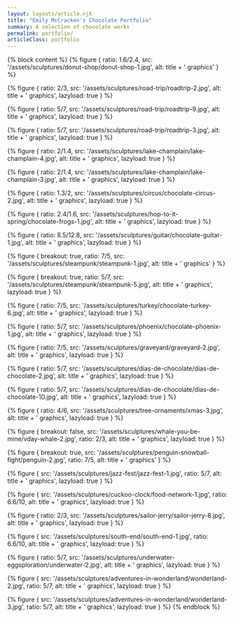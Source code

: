 ```yaml
---
layout: layouts/article.njk
title: "Emily McCracken's Chocolate Portfolio"
summary: A selection of chocolate works
permalink: portfolio/
articleClass: portfolio
---
```


{% block content %}
{% figure {
    ratio: 1.6/2.4,
    src: '/assets/sculptures/donut-shop/donut-shop-1.jpg',
    alt: title + ' graphics'
} %}

{% figure {
    ratio: 2/3,
    src: '/assets/sculptures/road-trip/roadtrip-2.jpg',
    alt: title + ' graphics',
    lazyload: true
} %}

{% figure {
    ratio: 5/7,
    src: '/assets/sculptures/road-trip/roadtrip-9.jpg',
    alt: title + ' graphics',
    lazyload: true
} %}

{% figure {
    ratio: 5/7,
    src: '/assets/sculptures/road-trip/roadtrip-3.jpg',
    alt: title + ' graphics',
    lazyload: true
} %}

{% figure {
    ratio: 2/1.4,
    src: '/assets/sculptures/lake-champlain/lake-champlain-4.jpg',
    alt: title + ' graphics',
    lazyload: true
} %}

{% figure {
    ratio: 2/1.4,
    src: '/assets/sculptures/lake-champlain/lake-champlain-3.jpg',
    alt: title + ' graphics',
    lazyload: true
} %}

{% figure {
    ratio: 1.3/2,
    src: '/assets/sculptures/circus/chocolate-circus-2.jpg',
    alt: title + ' graphics',
    lazyload: true
} %}

{% figure {
    ratio: 2.4/1.6,
    src: '/assets/sculptures/hop-to-it-spring/chocolate-frogs-1.jpg',
    alt: title + ' graphics',
    lazyload: true
} %}

{% figure {
    ratio: 8.5/12.8,
    src: '/assets/sculptures/guitar/chocolate-guitar-1.jpg',
    alt: title + ' graphics',
    lazyload: true
} %}

{% figure {
    breakout: true,
    ratio: 7/5,
    src: '/assets/sculptures/steampunk/steampunk-1.jpg',
    alt: title + ' graphics'
} %}

{% figure {
    breakout: true,
    ratio: 5/7,
    src: '/assets/sculptures/steampunk/steampunk-5.jpg',
    alt: title + ' graphics',
    lazyload: true
} %}

{% figure {
    ratio: 7/5,
    src: '/assets/sculptures/turkey/chocolate-turkey-6.jpg',
    alt: title + ' graphics',
    lazyload: true
} %}

{% figure {
    ratio: 5/7,
    src: '/assets/sculptures/phoenix/chocolate-phoenix-1.jpg',
    alt: title + ' graphics',
    lazyload: true
} %}

{% figure {
    ratio: 7/5,
    src: '/assets/sculptures/graveyard/graveyard-2.jpg',
    alt: title + ' graphics',
    lazyload: true
} %}

{% figure {
    ratio: 5/7,
    src: '/assets/sculptures/dias-de-chocolate/dias-de-chocolate-2.jpg',
    alt: title + ' graphics',
    lazyload: true
} %}

{% figure {
    ratio: 5/7,
    src: '/assets/sculptures/dias-de-chocolate/dias-de-chocolate-10.jpg',
    alt: title + ' graphics',
    lazyload: true
} %}

{% figure {
    ratio: 4/6,
    src: '/assets/sculptures/tree-ornaments/xmas-3.jpg',
    alt: title + ' graphics',
    lazyload: true
} %}

{% figure {
    breakout: false,
    src: '/assets/sculptures/whale-you-be-mine/vday-whale-2.jpg',
    ratio: 2/3,
    alt: title + ' graphics',
    lazyload: true
} %}

{% figure {
    breakout: true,
    src: '/assets/sculptures/penguin-snowball-fight/penguin-2.jpg',
    ratio: 7/5,
    alt: title + ' graphics'
} %}

{% figure {
    src: '/assets/sculptures/jazz-fest/jazz-fest-1.jpg',
    ratio: 5/7,
    alt: title + ' graphics',
    lazyload: true
} %}

{% figure {
    src: '/assets/sculptures/cuckoo-clock/food-network-1.jpg',
    ratio: 6.6/10,
    alt: title + ' graphics',
    lazyload: true
} %}

{% figure {
    ratio: 2/3,
    src: '/assets/sculptures/sailor-jerry/sailor-jerry-8.jpg',
    alt: title + ' graphics',
    lazyload: true
} %}

{% figure {
    src: '/assets/sculptures/south-end/south-end-1.jpg',
    ratio: 6.6/10,
    alt: title + ' graphics',
    lazyload: true
} %}

{% figure {
    ratio: 5/7,
    src: '/assets/sculptures/underwater-eggsploration/underwater-2.jpg',
    alt: title + ' graphics',
    lazyload: true
} %}

{% figure {
    src: '/assets/sculptures/adventures-in-wonderland/wonderland-2.jpg',
    ratio: 5/7,
    alt: title + ' graphics',
    lazyload: true
} %}

{% figure {
    src: '/assets/sculptures/adventures-in-wonderland/wonderland-3.jpg',
    ratio: 5/7,
    alt: title + ' graphics',
    lazyload: true
} %}
{% endblock %}